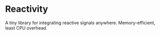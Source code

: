# Reactivity

A tiny library for integrating reactive signals anywhere. Memory-efficient, least CPU overhead.
